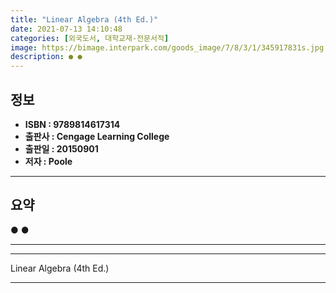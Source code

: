 ```yaml
---
title: "Linear Algebra (4th Ed.)"
date: 2021-07-13 14:10:48
categories: [외국도서, 대학교재-전문서적]
image: https://bimage.interpark.com/goods_image/7/8/3/1/345917831s.jpg
description: ● ●
---
```


## **정보**

- **ISBN : 9789814617314**
- **출판사 : Cengage Learning College**
- **출판일 : 20150901**
- **저자 : Poole**

------



## **요약**

●  ●  

------



------


Linear Algebra (4th Ed.) 

------


